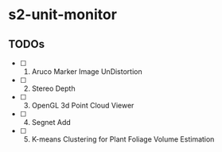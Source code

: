 # s2-unit-monitor

## TODOs

- [ ] 1. Aruco Marker Image UnDistortion
- [ ] 2. Stereo Depth
- [ ] 3. OpenGL 3d Point Cloud Viewer
- [ ] 4. Segnet Add
- [ ] 5. K-means Clustering for Plant Foliage Volume Estimation
